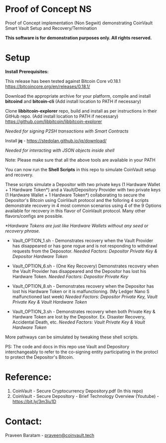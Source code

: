 # Proof of Concept NS
Proof of Concept implementation (Non Segwit) demonstrating CoinVault Smart Vault Setup and Recovery/Termination

**This software is for demonstration purposes only. All rights reserved.**

# Setup

**Install Prerequisites:**

This release has been tested against Bitcoin Core v0.18.1
https://bitcoincore.org/en/releases/0.18.1/

Download the appropriate archive for your platform, compile and install **bitcoind** and **bitcoin-cli** (Add install location to PATH if necessary)

Clone **libbitcoin-explorer** repo, build and install as per instructions in their GitHub repo. (Add install location to PATH if necessary)
https://github.com/libbitcoin/libbitcoin-explorer

*Needed for signing P2SH transactions with Smart Contracts*

Install **jq** - https://stedolan.github.io/jq/download/

*Needed for interacting with JSON objects inside shell*

Note: Please make sure that all the above tools are available in your PATH

You can now run the **Shell Scripts** in this repo to simulate CoinVault setup and recovery. 

These scripts simulate a Depositor with two private keys (1 Hardware Wallet + 1 Hardware Token\*) and a Vault/Depository Provider with two private keys (1 Hardware Wallet + 1 Hardware Token\*) collaborating to secure the Depositor's Bitcoin using CoinVault protocol and the folloring 4 scripts demonstrate recovery in 4 most common scenarios using 4 of the 9 Options available for recovery in this flavor of CoinVault protocol. Many other flavors/configs are possible.

*\*Hardware Tokens are just like Hardware Wallets without any seed or recovery phrase.*

   - Vault_OPTION_1.sh - Demonstrates recovery when the Vault Provider has disappeared or has gone rogue and is not responding to withdrawl requests from the Deposotor. *Needed Factors: Depositor Private Key & Depositor Hardware Token*

  - Vault_OPTION_6.sh - (One Key Recovery) Demonstrates recovery when the Vault Provider has disappeared and the Depositor has lost his Hardware Token. *Needed Factors: Depositor Private Key* 

  - Vault_OPTION_8.sh - Demonstrates recovery when the Depositor has lost his Hardware Token or it is malfunctioning. (My Ledger Nano S malfunctioned last week) *Needed Factors: Depositor Private Key, Vault Private Key & Vault Hardware Token*

  - Vault_OPTION_3.sh - Demonstrates recovery when both Private Key & Hardware Token are lost by the Depositor. Ex. Disaster Recovery, Accidental Death, etc. *Needed Factors:  Vault Private Key & Vault Hardware Token*

More pathways can be simulated by tweaking these shell scripts.

PS: The code and docs in this repo use Vault and Depository interchangeably to refer to the co-signing entity participating in the protocl to protect the Depositor's Bitcoin.

# Reference:

1) CoinVault - Secure Cryptocurrency Depository.pdf (In this repo)
2) CoinVault - Secure Depository - Brief Technology Overview (Youtube) - https://bit.ly/3m3iu1D

# Contact: 
Praveen Baratam - praveen@coinvault.tech




